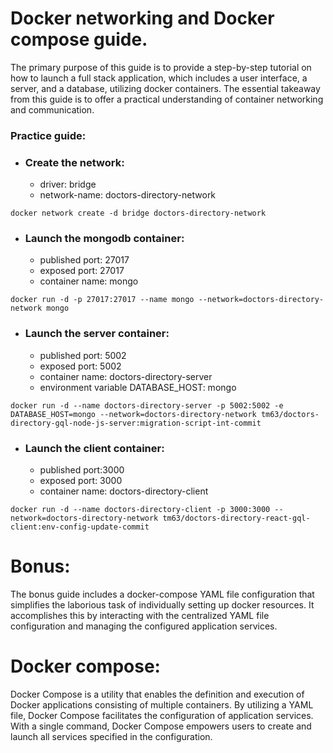 # Docker networking and Docker compose guide.

The primary purpose of this guide is to provide a step-by-step tutorial on how to launch a full stack application, which includes a user interface, a server, and a database, utilizing docker containers. The essential takeaway from this guide is to offer a practical understanding of container networking and communication.

### Practice guide:

* ### Create the network:
	- driver: bridge
	- network-name: doctors-directory-network

```
docker network create -d bridge doctors-directory-network
```

* ### Launch the mongodb container:
	- published port: 27017
	- exposed port: 27017
	- container name: mongo

```
docker run -d -p 27017:27017 --name mongo --network=doctors-directory-network mongo
```

* ### Launch the server container:
	- published port: 5002
	- exposed port: 5002
	- container name: doctors-directory-server
	- environment variable DATABASE_HOST: mongo

```
docker run -d --name doctors-directory-server -p 5002:5002 -e DATABASE_HOST=mongo --network=doctors-directory-network tm63/doctors-directory-gql-node-js-server:migration-script-int-commit
```

* ### Launch the client container:
	- published port:3000
	- exposed port: 3000
	- container name: doctors-directory-client

```
docker run -d --name doctors-directory-client -p 3000:3000 --network=doctors-directory-network tm63/doctors-directory-react-gql-client:env-config-update-commit
```

# Bonus:

The bonus guide includes a docker-compose YAML file configuration that simplifies the laborious task of individually setting up docker resources. It accomplishes this by interacting with the centralized YAML file configuration and managing the configured application services.

# Docker compose:

Docker Compose is a utility that enables the definition and execution of Docker applications consisting of multiple containers. By utilizing a YAML file, Docker Compose facilitates the configuration of application services. With a single command, Docker Compose empowers users to create and launch all services specified in the configuration.
